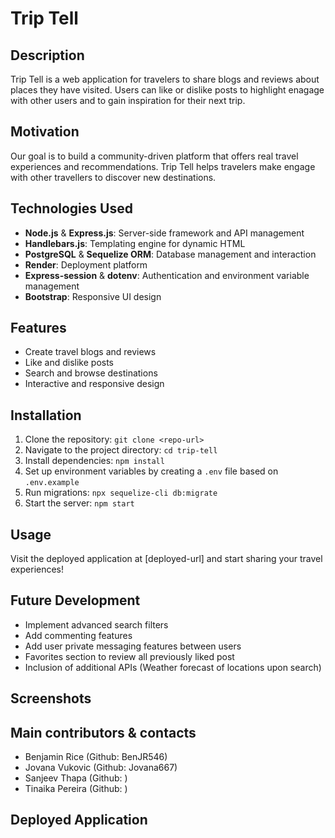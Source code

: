 # Trip Tell

## Description
Trip Tell is a web application for travelers to share blogs and reviews about places they have visited. Users can like or dislike posts to highlight enagage with other users and to gain inspiration for their next trip.

## Motivation
Our goal is to build a community-driven platform that offers real travel experiences and recommendations. Trip Tell helps travelers make engage with other travellers to discover new destinations.

## Technologies Used
- **Node.js** & **Express.js**: Server-side framework and API management
- **Handlebars.js**: Templating engine for dynamic HTML
- **PostgreSQL** & **Sequelize ORM**: Database management and interaction
- **Render**: Deployment platform
- **Express-session** & **dotenv**: Authentication and environment variable management
- **Bootstrap**: Responsive UI design

## Features
- Create travel blogs and reviews
- Like and dislike posts
- Search and browse destinations
- Interactive and responsive design

## Installation
1. Clone the repository: `git clone <repo-url>`
2. Navigate to the project directory: `cd trip-tell`
3. Install dependencies: `npm install`
4. Set up environment variables by creating a `.env` file based on `.env.example`
5. Run migrations: `npx sequelize-cli db:migrate`
6. Start the server: `npm start`

## Usage
Visit the deployed application at [deployed-url] and start sharing your travel experiences!

## Future Development
- Implement advanced search filters
- Add commenting features
- Add user private messaging features between users
- Favorites section to review all previously liked post
- Inclusion of additional APIs (Weather forecast of locations upon search)

## Screenshots


## Main contributors & contacts 
- Benjamin Rice (Github: BenJR546)
- Jovana Vukovic (Github: Jovana667)
- Sanjeev Thapa  (Github: )
- Tinaika Pereira  (Github: )

## Deployed Application
